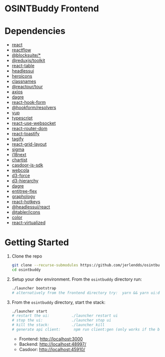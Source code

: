 # OSINTBuddy Frontend

# Dependencies

- [react](https://react.dev/)
- [reactflow](https://www.npmjs.com/package/reactflow)
- [@blocksuite/*](https://block-suite.com/quick-start.html)
- [@reduxjs/toolkit](https://www.npmjs.com/package/@reduxjs/toolkit)
- [react-table](https://www.npmjs.com/package/react-table)
- [headlessui](https://headlessui.com)
- [heroicons](https://heroicons.dev/)
- [classnames](https://jedwatson.github.io/classnames/)
- [@reactour/tour](https://www.npmjs.com/package/@reactour/tour)
- [axios](https://www.npmjs.com/package/axios)
- [dagre](https://www.npmjs.com/package/dagre)
- [react-hook-form](https://react-hook-form.com/)
- [@hookform/resolvers](https://github.com/react-hook-form/resolvers)
- [yup](https://github.com/jquense/yup)
- [typescript](https://www.typescriptlang.org/)
- [react-use-websocket](https://github.com/robtaussig/react-use-websocket)
- [react-router-dom](https://reactrouter.com/en/main)
- [react-toastify](https://www.npmjs.com/package/react-toastify)
- [tagify](https://github.com/yairEO/tagify)
- [react-grid-layout](https://github.com/react-grid-layout/react-grid-layout)
- [sigma](https://www.sigmajs.org/)
- [i18next](https://www.npmjs.com/package/i18next)
- [chartist](https://www.npmjs.com/package/chartist)
- [casdoor-js-sdk](https://www.npmjs.com/package/casdoor-js-sdk)
- [webcola](https://github.com/tgdwyer/WebCola)
- [d3-force](https://github.com/d3/d3-force)
- [d3-hierarchy](https://github.com/d3/d3-hierarchy)
- [dagre](https://github.com/dagrejs/dagre)
- [entitree-flex](https://github.com/codeledge/entitree-flex)
- [graphology](https://github.com/graphology/graphology)
- [react-hotkeys](https://www.npmjs.com/package/react-hotkeys)
- [@headlessui/react](https://headlessui.com/)
- [@tabler/icons](https://www.npmjs.com/package/@tabler/icons)
- [color](https://www.npmjs.com/package/color)
- [react-virtualized](https://www.npmjs.com/package/react-virtualized)

# Getting Started

1. Clone the repo

   ```bash
   git clone --recurse-submodules https://github.com/jerlendds/osintbuddy.git 
   cd osintbuddy
   ```
2. Setup your dev environment. From the `osintbuddy` directory run:

   ```bash
   ./launcher bootstrap
   # alternatively from the frontend directory try:  yarn && yarn ui:dev
   ```
3. From the `osintbuddy` directory, start the stack:

   ```bash
   ./launcher start
   # restart the ui:          ./launcher restart ui
   # stop the ui:             ./launcher stop ui
   # kill the stack:          ./launcher kill
   # generate api client:      npm run client:gen (only works if the backend is up)
   ```
   - Frontend: [http://localhost:3000](http://localhost:3000)
   - Backend: [http://localhost:48997/](http://localhost:48997/)
   - Casdoor: [http://localhost:45910/](http://localhost:45910/)
